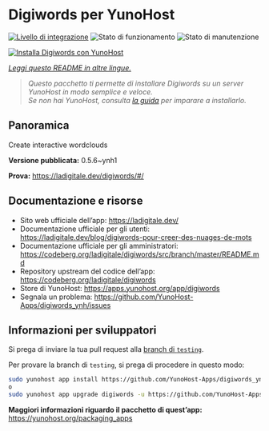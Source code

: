 <!--
N.B.: Questo README è stato automaticamente generato da <https://github.com/YunoHost/apps/tree/master/tools/readme_generator>
NON DEVE essere modificato manualmente.
-->

# Digiwords per YunoHost

[![Livello di integrazione](https://dash.yunohost.org/integration/digiwords.svg)](https://dash.yunohost.org/appci/app/digiwords) ![Stato di funzionamento](https://ci-apps.yunohost.org/ci/badges/digiwords.status.svg) ![Stato di manutenzione](https://ci-apps.yunohost.org/ci/badges/digiwords.maintain.svg)

[![Installa Digiwords con YunoHost](https://install-app.yunohost.org/install-with-yunohost.svg)](https://install-app.yunohost.org/?app=digiwords)

*[Leggi questo README in altre lingue.](./ALL_README.md)*

> *Questo pacchetto ti permette di installare Digiwords su un server YunoHost in modo semplice e veloce.*  
> *Se non hai YunoHost, consulta [la guida](https://yunohost.org/install) per imparare a installarlo.*

## Panoramica

Create interactive wordclouds

**Versione pubblicata:** 0.5.6~ynh1

**Prova:** <https://ladigitale.dev/digiwords/#/>
## Documentazione e risorse

- Sito web ufficiale dell’app: <https://ladigitale.dev/>
- Documentazione ufficiale per gli utenti: <https://ladigitale.dev/blog/digiwords-pour-creer-des-nuages-de-mots>
- Documentazione ufficiale per gli amministratori: <https://codeberg.org/ladigitale/digiwords/src/branch/master/README.md>
- Repository upstream del codice dell’app: <https://codeberg.org/ladigitale/digiwords>
- Store di YunoHost: <https://apps.yunohost.org/app/digiwords>
- Segnala un problema: <https://github.com/YunoHost-Apps/digiwords_ynh/issues>

## Informazioni per sviluppatori

Si prega di inviare la tua pull request alla [branch di `testing`](https://github.com/YunoHost-Apps/digiwords_ynh/tree/testing).

Per provare la branch di `testing`, si prega di procedere in questo modo:

```bash
sudo yunohost app install https://github.com/YunoHost-Apps/digiwords_ynh/tree/testing --debug
o
sudo yunohost app upgrade digiwords -u https://github.com/YunoHost-Apps/digiwords_ynh/tree/testing --debug
```

**Maggiori informazioni riguardo il pacchetto di quest’app:** <https://yunohost.org/packaging_apps>
